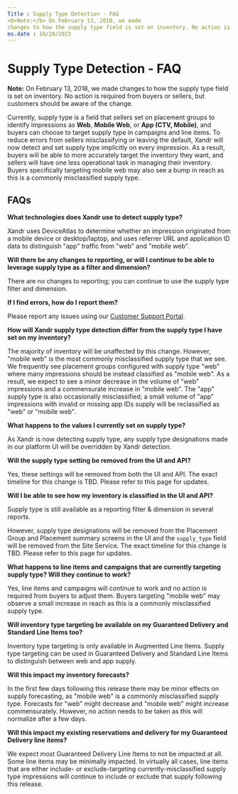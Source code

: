 ```yaml
---
Title : Supply Type Detection - FAQ
<b>Note:</b> On February 13, 2018, we made
changes to how the supply type field is set on inventory. No action is
ms.date : 10/28/2023
---
```



# Supply Type Detection - FAQ







<b>Note:</b> On February 13, 2018, we made
changes to how the supply type field is set on inventory. No action is
required from buyers or sellers, but customers should be aware of the
change.





Currently, supply type is a field that sellers set on placement groups
to identify impressions as **Web**, **Mobile Web**, or **App (CTV,
Mobile)**, and buyers can choose to target supply type in campaigns and
line items. To reduce errors from sellers misclassifying or leaving the
default, Xandr will now detect and set supply type implicitly on every
impression. As a result, buyers will be able to more accurately target
the inventory they want, and sellers will have one less operational task
in managing their inventory. Buyers specifically targeting mobile web
may also see a bump in reach as this is a commonly misclassified supply
type.

>

## FAQs

**What technologies does Xandr use to detect supply type?**

Xandr uses DeviceAtlas to determine whether an impression originated
from a mobile device or desktop/laptop, and uses referrer URL and
application ID data to distinguish "app" traffic from "web" and "mobile
web".

**Will there be any changes to reporting, or will I continue to be able
to leverage supply type as a filter and dimension?**

There are no changes to reporting; you can continue to use the supply
type filter and dimension.

**If I find errors, how do I report them?**

Please report any issues using our
<a href="https://help.xandr.com/" class="xref" target="_blank">Customer
Support Portal</a>.

**How will Xandr supply type detection differ from the supply type I
have set on my inventory?**

The majority of inventory will be unaffected by this change. However,
"mobile web" is the most commonly misclassified supply type that we see.
We frequently see placement groups configured with supply type "web"
where many impressions should be instead classified as "mobile web". As
a result, we expect to see a minor decrease in the volume of "web"
impressions and a commensurate increase in "mobile web". The "app"
supply type is also occasionally misclassified; a small volume of "app"
impressions with invalid or missing app IDs supply will be reclassified
as "web" or "mobile web".

**What happens to the values I currently set on supply type?**

As Xandr is now detecting supply type, any supply type designations made
in our platform UI will be overridden by Xandr detection.

**Will the supply type setting be removed from the UI and API?**

Yes, these settings will be removed from both the UI and API. The exact
timeline for this change is TBD. Please refer to this page for updates.

**Will I be able to see how my inventory is classified in the UI and
API?**

Supply type is still available as a reporting filter & dimension in
several reports.

However, supply type designations will be removed from the Placement
Group and Placement summary screens in the UI and the `supply_type`
field will be removed from the Site Service. The exact timeline for this
change is TBD. Please refer to this page for updates.

**What happens to line items and campaigns that are currently targeting
supply type? Will they continue to work?**

Yes, line items and campaigns will continue to work and no action is
required from buyers to adjust them. Buyers targeting "mobile web" may
observe a small increase in reach as this is a commonly misclassified
supply type.

**Will inventory type targeting be available on my Guaranteed Delivery
and Standard Line Items too?**

Inventory type targeting is only available in Augmented Line Items.
Supply type targeting can be used in Guaranteed Delivery and Standard
Line Items to distinguish between web and app supply.

**Will this impact my inventory forecasts?**

In the first few days following this release there may be minor effects
on supply forecasting, as "mobile web" is a commonly misclassified
supply type. Forecasts for "web" might decrease and "mobile web" might
increase commensurately. However, no action needs to be taken as this
will normalize after a few days.

**Will this impact my existing reservations and delivery for my
Guaranteed Delivery line items?**

We expect most Guaranteed Delivery Line Items to not be impacted at all.
Some line items may be minimally impacted. In virtually all cases, line
items that are either include- or exclude-targeting
currently-misclassified supply type impressions will continue to include
or exclude that supply following this release.






